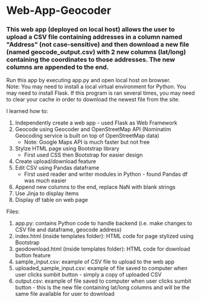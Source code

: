# Web-App-Geocoder
 
### This web app (deployed on local host) allows the user to upload a CSV file containing addresses in a column named "Address" (not case-sensitive) and then download a new file (named geocode_output.csv) with 2 new columns (lat/long) containing the coordinates to those addresses. The new columns are appended to the end. 

Run this app by executing app.py and open local host on browser. 
<br>Note: You may need to install a local virtual environment for Python. You may need to install Flask. If this program is ran several times, you may need to clear your cache in order to download the newest file from the site.

I learned how to:
1. Independently create a web app - used Flask as Web Framework
2. Geocode using Geocoder and OpenStreetMap API (Nominatim Geocoding service is built on top of OpenStreetMap data)
   - Note: Google Maps API is much faster but not free
3. Stylze HTML page using Bootstrap library
   - First used CSS then Bootstrap for easier design
5. Create upload/download feature
6. Edit CSV using Pandas dataframe 
   - First used reader and writer modules in Python - found Pandas df was much easier
7. Append new columns to the end, replace NaN with blank strings
8. Use Jinja to display items
9. Display df table on web page

Files:
1. app.py: contains Python code to handle backend (i.e. make changes to CSV file and dataframe, geocode address)
2. index.html (inside templates folder): HTML code for page stylized using Bootstrap
3. geodownload.html (inside templates folder): HTML code for download button feature
4. sample_input.csv: example of CSV file to upload to the web app
5. uploaded_sample_input.csv: example of file saved to computer when user clicks sumbit button - simply a copy of uploaded CSV
6. output.csv: example of file saved to computer when user clicks sumbit button - this is the new file containing lat/long columns and will be the same file available for user to download
